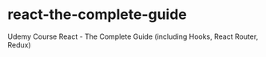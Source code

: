 # react-the-complete-guide
Udemy Course React - The Complete Guide (including Hooks, React Router, Redux)
